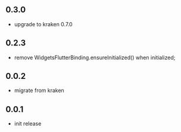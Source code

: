 ## 0.3.0

* upgrade to kraken 0.7.0

## 0.2.3

* remove WidgetsFlutterBinding.ensureInitialized() when initialized;

## 0.0.2

* migrate from kraken

## 0.0.1

* init release
